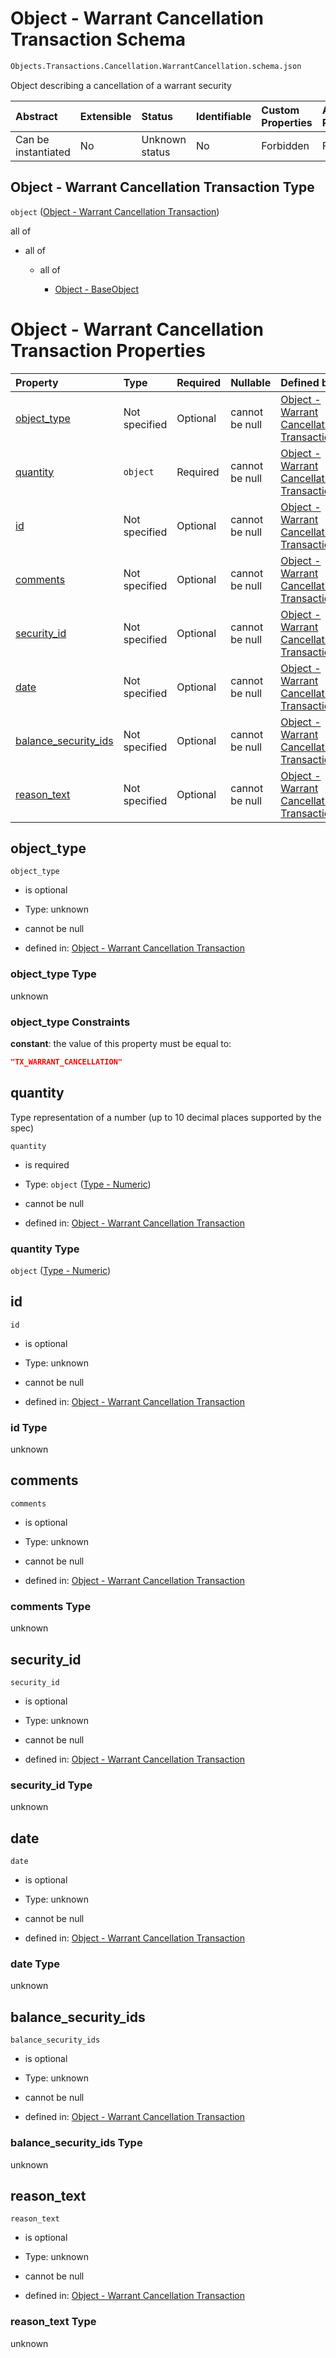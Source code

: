 # Object - Warrant Cancellation Transaction Schema

```txt
Objects.Transactions.Cancellation.WarrantCancellation.schema.json
```

Object describing a cancellation of a warrant security

| Abstract            | Extensible | Status         | Identifiable | Custom Properties | Additional Properties | Access Restrictions | Defined In                                                                                                                               |
| :------------------ | :--------- | :------------- | :----------- | :---------------- | :-------------------- | :------------------ | :--------------------------------------------------------------------------------------------------------------------------------------- |
| Can be instantiated | No         | Unknown status | No           | Forbidden         | Forbidden             | none                | [WarrantCancellation.schema.json](../../schema/objects/transactions/cancellation/WarrantCancellation.schema.json "open original schema") |

## Object - Warrant Cancellation Transaction Type

`object` ([Object - Warrant Cancellation Transaction](warrantcancellation.md))

all of

*   all of

    *   all of

        *   [Object - BaseObject](issuer-allof-object---baseobject.md "check type definition")

# Object - Warrant Cancellation Transaction Properties

| Property                                      | Type          | Required | Nullable       | Defined by                                                                                                                                                                                               |
| :-------------------------------------------- | :------------ | :------- | :------------- | :------------------------------------------------------------------------------------------------------------------------------------------------------------------------------------------------------- |
| [object_type](#object_type)                   | Not specified | Optional | cannot be null | [Object - Warrant Cancellation Transaction](warrantcancellation-properties-object_type.md "Objects.Transactions.Cancellation.WarrantCancellation.schema.json#/properties/object_type")                   |
| [quantity](#quantity)                         | `object`      | Required | cannot be null | [Object - Warrant Cancellation Transaction](stockplan-properties-type---numeric.md "Types.Numeric.schema.json#/properties/quantity")                                                                     |
| [id](#id)                                     | Not specified | Optional | cannot be null | [Object - Warrant Cancellation Transaction](warrantcancellation-properties-id.md "Objects.Transactions.Cancellation.WarrantCancellation.schema.json#/properties/id")                                     |
| [comments](#comments)                         | Not specified | Optional | cannot be null | [Object - Warrant Cancellation Transaction](warrantcancellation-properties-comments.md "Objects.Transactions.Cancellation.WarrantCancellation.schema.json#/properties/comments")                         |
| [security_id](#security_id)                   | Not specified | Optional | cannot be null | [Object - Warrant Cancellation Transaction](warrantcancellation-properties-security_id.md "Objects.Transactions.Cancellation.WarrantCancellation.schema.json#/properties/security_id")                   |
| [date](#date)                                 | Not specified | Optional | cannot be null | [Object - Warrant Cancellation Transaction](warrantcancellation-properties-date.md "Objects.Transactions.Cancellation.WarrantCancellation.schema.json#/properties/date")                                 |
| [balance_security_ids](#balance_security_ids) | Not specified | Optional | cannot be null | [Object - Warrant Cancellation Transaction](warrantcancellation-properties-balance_security_ids.md "Objects.Transactions.Cancellation.WarrantCancellation.schema.json#/properties/balance_security_ids") |
| [reason_text](#reason_text)                   | Not specified | Optional | cannot be null | [Object - Warrant Cancellation Transaction](warrantcancellation-properties-reason_text.md "Objects.Transactions.Cancellation.WarrantCancellation.schema.json#/properties/reason_text")                   |

## object_type



`object_type`

*   is optional

*   Type: unknown

*   cannot be null

*   defined in: [Object - Warrant Cancellation Transaction](warrantcancellation-properties-object_type.md "Objects.Transactions.Cancellation.WarrantCancellation.schema.json#/properties/object_type")

### object_type Type

unknown

### object_type Constraints

**constant**: the value of this property must be equal to:

```json
"TX_WARRANT_CANCELLATION"
```

## quantity

Type representation of a number (up to 10 decimal places supported by the spec)

`quantity`

*   is required

*   Type: `object` ([Type - Numeric](stockplan-properties-type---numeric.md))

*   cannot be null

*   defined in: [Object - Warrant Cancellation Transaction](stockplan-properties-type---numeric.md "Types.Numeric.schema.json#/properties/quantity")

### quantity Type

`object` ([Type - Numeric](stockplan-properties-type---numeric.md))

## id



`id`

*   is optional

*   Type: unknown

*   cannot be null

*   defined in: [Object - Warrant Cancellation Transaction](warrantcancellation-properties-id.md "Objects.Transactions.Cancellation.WarrantCancellation.schema.json#/properties/id")

### id Type

unknown

## comments



`comments`

*   is optional

*   Type: unknown

*   cannot be null

*   defined in: [Object - Warrant Cancellation Transaction](warrantcancellation-properties-comments.md "Objects.Transactions.Cancellation.WarrantCancellation.schema.json#/properties/comments")

### comments Type

unknown

## security_id



`security_id`

*   is optional

*   Type: unknown

*   cannot be null

*   defined in: [Object - Warrant Cancellation Transaction](warrantcancellation-properties-security_id.md "Objects.Transactions.Cancellation.WarrantCancellation.schema.json#/properties/security_id")

### security_id Type

unknown

## date



`date`

*   is optional

*   Type: unknown

*   cannot be null

*   defined in: [Object - Warrant Cancellation Transaction](warrantcancellation-properties-date.md "Objects.Transactions.Cancellation.WarrantCancellation.schema.json#/properties/date")

### date Type

unknown

## balance_security_ids



`balance_security_ids`

*   is optional

*   Type: unknown

*   cannot be null

*   defined in: [Object - Warrant Cancellation Transaction](warrantcancellation-properties-balance_security_ids.md "Objects.Transactions.Cancellation.WarrantCancellation.schema.json#/properties/balance_security_ids")

### balance_security_ids Type

unknown

## reason_text



`reason_text`

*   is optional

*   Type: unknown

*   cannot be null

*   defined in: [Object - Warrant Cancellation Transaction](warrantcancellation-properties-reason_text.md "Objects.Transactions.Cancellation.WarrantCancellation.schema.json#/properties/reason_text")

### reason_text Type

unknown
